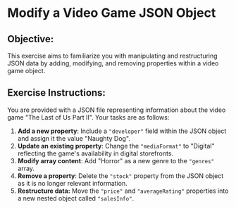 # Modify a Video Game JSON Object

## Objective:

This exercise aims to familiarize you with manipulating and restructuring JSON data by adding, modifying, and removing properties within a video game object.

## Exercise Instructions:

You are provided with a JSON file representing information about the video game "The Last of Us Part II". Your tasks are as follows:

1. **Add a new property**:  Include a `"developer"` field within the JSON object and assign it the value "Naughty Dog". 
2. **Update an existing property**: Change the `"mediaFormat"` to "Digital" reflecting the game's availability in digital storefronts.
3. **Modify array content**: Add "Horror" as a new genre to the `"genres"` array.
4. **Remove a property**: Delete the `"stock"` property from the JSON object as it is no longer relevant information.
5. **Restructure data:** Move the `"price"` and `"averageRating"` properties into a new nested object called `"salesInfo"`.




